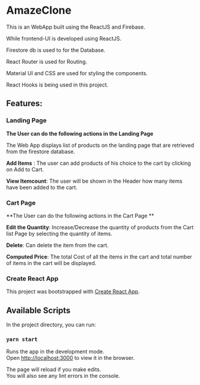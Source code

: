 # AmazeClone 
This is an WebApp built using the ReactJS and Firebase.

While frontend-UI is developed using ReactJS.

Firestore db is used to for the Database.

React Router is used for Routing.

Material UI and CSS are used for styling the components. 

React Hooks is being used in this project.

## Features: 

### Landing Page
**The User can do the following actions in the Landing Page**

The Web App displays list of products on the landing page that are retrieved from the firestore database.

**Add Items** : The user can add products of his choice to the cart by clicking on Add to Cart. 

**View Itemcount**: The user will be shown in the Header how many items have been added to the cart.

### Cart Page 
**The User can do the following actions in the Cart Page **

**Edit the Quantity**: Increase/Decrease the quantity of products from the Cart list Page by selecting the quantity of items.

**Delete**: Can delete the item from the cart.

**Computed Price**: The total Cost of all the items in the cart and total number of items in the cart will be displayed.
























### Create React App
This project was bootstrapped with [Create React App](https://github.com/facebook/create-react-app).

## Available Scripts

In the project directory, you can run:

### `yarn start`

Runs the app in the development mode.\
Open [http://localhost:3000](http://localhost:3000) to view it in the browser.

The page will reload if you make edits.\
You will also see any lint errors in the console.

